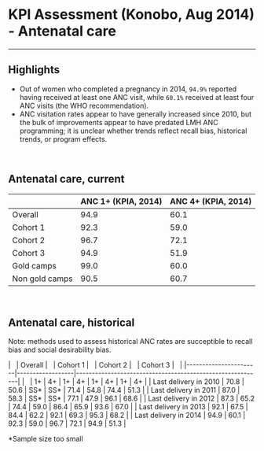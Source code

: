 KPI Assessment (Konobo, Aug 2014) - Antenatal care
==================================================
**************************************************

Highlights
----------

- Out of women who completed a pregnancy in 2014, `94.9%` reported having received at least one ANC visit, while 
`60.1%` received at least four ANC visits (the WHO recommendation).
- ANC visitation rates appear to have generally increased since 2010, but the bulk of improvements appear to have 
predated LMH ANC programming; it is unclear whether trends reflect recall bias, historical trends, or program effects.

<br>

Antenatal care, current
-----------------------

| &nbsp;         | ANC 1+ (KPIA, 2014) | ANC 4+ (KPIA, 2014) |
|----------------|---------------------|---------------------|
| Overall        | 94.9                | 60.1                |
| Cohort 1       | 92.3                | 59.0                |
| Cohort 2       | 96.7                | 72.1                |
| Cohort 3       | 94.9                | 51.9                |
| Gold camps     | 99.0                | 60.0                |
| Non gold camps | 90.5                | 60.7                |

<br>

Antenatal care, historical
--------------------------

Note: methods used to assess historical ANC rates are succeptible to recall bias and social desirability bias.

| &nbsp;                | Overall | &nbsp; | Cohort 1 | &nbsp; | Cohort 2 | &nbsp; | Cohort 3 | &nbsp; | 
|-----------------------|------------------|-----------------------------------------------------------|
| &nbsp;                | 1+      | 4+     | 1+       | 4+     | 1+       | 4+     | 1+       | 4+     | 
| Last delivery in 2010 | 70.8    | 50.6   | SS*      | SS*    | 71.4     | 54.8   | 74.4     | 51.3   |
| Last delivery in 2011 | 87.0    | 58.3   | SS*      | SS*    | 77.1     | 47.9   | 96.1     | 68.6   |
| Last delivery in 2012 | 87.3    | 65.2   | 74.4     | 59.0   | 86.4     | 65.9   | 93.6     | 67.0   |
| Last delivery in 2013 | 92.1    | 67.5   | 84.4     | 62.2   | 92.1     | 69.3   | 95.3     | 68.2   |
| Last delivery in 2014 | 94.9    | 60.1   | 92.3     | 59.0   | 96.7     | 72.1   | 94.9     | 51.3   |

*Sample size too small
